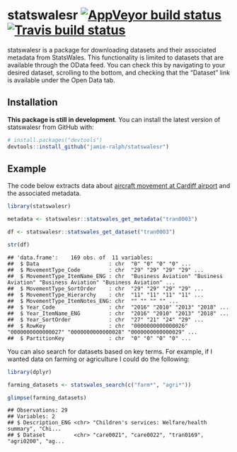 # statswalesr [![AppVeyor build status](https://ci.appveyor.com/api/projects/status/github/jamie-ralph/statswalesr?branch=main&svg=true)](https://ci.appveyor.com/project/jamie-ralph/statswalesr) [![Travis build status](https://travis-ci.org/jamie-ralph/statswalesr.svg?branch=main)](https://travis-ci.org/jamie-ralph/statswalesr)

statswalesr is a package for downloading datasets and their associated
metadata from StatsWales. This functionality is limited to datasets that
are available through the OData feed. You can check this by navigating
to your desired dataset, scrolling to the bottom, and checking that the
“Dataset” link is available under the Open Data tab.

## Installation

**This package is still in development**. You can install the latest
version of statswalesr from GitHub with:

``` r
# install.packages("devtools")
devtools::install_github("jamie-ralph/statswalesr")
```

## Example

The code below extracts data about [aircraft movement at Cardiff
airport](https://statswales.gov.wales/Catalogue/Transport/Air/aircraftmovementsatcardiffairport-by-movementtype-year)
and the associated metadata.

``` r
library(statswalesr)

metadata <- statswalesr::statswales_get_metadata("tran0003")

df <- statswalesr::statswales_get_dataset("tran0003")
```

``` r
str(df)
```

    ## 'data.frame':    169 obs. of  11 variables:
    ##  $ Data                      : chr  "0" "0" "0" "0" ...
    ##  $ MovementType_Code         : chr  "29" "29" "29" "29" ...
    ##  $ MovementType_ItemName_ENG : chr  "Business Aviation" "Business Aviation" "Business Aviation" "Business Aviation" ...
    ##  $ MovementType_SortOrder    : chr  "29" "29" "29" "29" ...
    ##  $ MovementType_Hierarchy    : chr  "11" "11" "11" "11" ...
    ##  $ MovementType_ItemNotes_ENG: chr  "" "" "" "" ...
    ##  $ Year_Code                 : chr  "2016" "2010" "2013" "2018" ...
    ##  $ Year_ItemName_ENG         : chr  "2016" "2010" "2013" "2018" ...
    ##  $ Year_SortOrder            : chr  "27" "21" "24" "29" ...
    ##  $ RowKey                    : chr  "0000000000000026" "0000000000000027" "0000000000000028" "0000000000000029" ...
    ##  $ PartitionKey              : chr  "0" "0" "0" "0" ...

You can also search for datasets based on key terms. For example, if I
wanted data on farming or agriculture I could do the following:

``` r
library(dplyr)

farming_datasets <- statswales_search(c("farm*", "agri*"))
```

``` r
glimpse(farming_datasets)
```

    ## Observations: 29
    ## Variables: 2
    ## $ Description_ENG <chr> "Children's services: Welfare/health summary", "Chi...
    ## $ Dataset         <chr> "care0021", "care0022", "tran0169", "agri0200", "ag...
